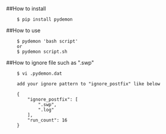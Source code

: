 
##How to install
 
		$ pip install pydemon

##How to use

		$ pydemon 'bash script'
		or
		$ pydemon script.sh

##How to ignore file such as ".swp"

		$ vi .pydemon.dat
		
		add your ignore pattern to "ignore_postfix" like below
		
		{
			"ignore_postfix": [
				".swp", 
				".log"
			],
			"run_count": 16
		}


